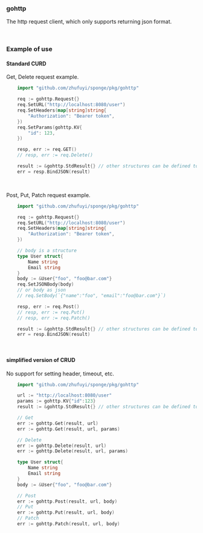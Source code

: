 ### gohttp

The http request client, which only supports returning json format.

<br>

### Example of use

#### Standard CURD

Get, Delete request example.

```go
    import "github.com/zhufuyi/sponge/pkg/gohttp"

    req := gohttp.Request{}
    req.SetURL("http://localhost:8080/user")
    req.SetHeaders(map[string]string{
        "Authorization": "Bearer token",
    })
    req.SetParams(gohttp.KV{
        "id": 123,
    })

    resp, err := req.GET()
    // resp, err := req.Delete()

    result := &gohttp.StdResult{} // other structures can be defined to receive data
    err = resp.BindJSON(result)
```

<br>

Post, Put, Patch request example.

```go
    import "github.com/zhufuyi/sponge/pkg/gohttp"

    req := gohttp.Request{}
    req.SetURL("http://localhost:8080/user")
    req.SetHeaders(map[string]string{
        "Authorization": "Bearer token",
    })

	// body is a structure
    type User struct{
        Name string
        Email string
    }
    body := &User{"foo", "foo@bar.com"}
    req.SetJSONBody(body)
    // or body as json
    // req.SetBody(`{"name":"foo", "email":"foo@bar.com"}`)

    resp, err := req.Post()
    // resp, err := req.Put()
    // resp, err := req.Patch()

    result := &gohttp.StdResult{} // other structures can be defined to receive data
    err = resp.BindJSON(result)
```

<br>

#### simplified version of CRUD

No support for setting header, timeout, etc.

```go
    import "github.com/zhufuyi/sponge/pkg/gohttp"

    url := "http://localhost:8080/user"
    params := gohttp.KV{"id":123}
    result := &gohttp.StdResult{} // other structures can be defined to receive data

    // Get
    err := gohttp.Get(result, url)
    err := gohttp.Get(result, url, params)

    // Delete
    err := gohttp.Delete(result, url)
    err := gohttp.Delete(result, url, params)

    type User struct{
        Name string
        Email string
    }
    body := &User{"foo", "foo@bar.com"}

    // Post
    err := gohttp.Post(result, url, body)
    // Put
    err := gohttp.Put(result, url, body)
    // Patch
    err := gohttp.Patch(result, url, body)
```
